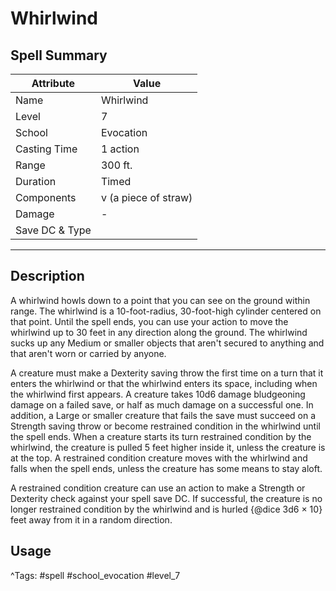 # Whirlwind

## Spell Summary

| Attribute        | Value                  |
|------------------|------------------------|
| Name             | Whirlwind                 |
| Level            | 7                |
| School           | Evocation          |
| Casting Time     | 1 action              |
| Range            | 300 ft.            |
| Duration         | Timed             |
| Components       | v (a piece of straw)             |
| Damage           | -               |
| Save DC & Type   |              |

---

## Description

A whirlwind howls down to a point that you can see on the ground within range. The whirlwind is a 10-foot-radius, 30-foot-high cylinder centered on that point. Until the spell ends, you can use your action to move the whirlwind up to 30 feet in any direction along the ground. The whirlwind sucks up any Medium or smaller objects that aren't secured to anything and that aren't worn or carried by anyone.

A creature must make a Dexterity saving throw the first time on a turn that it enters the whirlwind or that the whirlwind enters its space, including when the whirlwind first appears. A creature takes 10d6 damage bludgeoning damage on a failed save, or half as much damage on a successful one. In addition, a Large or smaller creature that fails the save must succeed on a Strength saving throw or become restrained condition in the whirlwind until the spell ends. When a creature starts its turn restrained condition by the whirlwind, the creature is pulled 5 feet higher inside it, unless the creature is at the top. A restrained condition creature moves with the whirlwind and falls when the spell ends, unless the creature has some means to stay aloft.

A restrained condition creature can use an action to make a Strength or Dexterity check against your spell save DC. If successful, the creature is no longer restrained condition by the whirlwind and is hurled {@dice 3d6 × 10} feet away from it in a random direction.

## Usage


^Tags: #spell #school_evocation #level_7